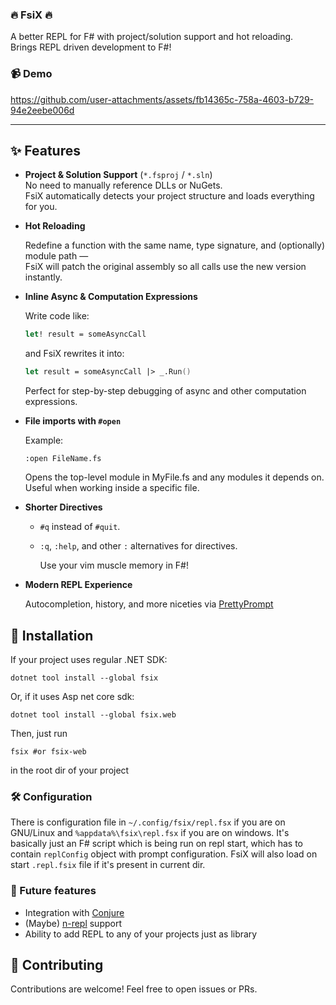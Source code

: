 ### 🔥 FsiX 🔥

A better REPL for F# with project/solution support and hot reloading.  
Brings REPL driven development to F#!


### 📹 Demo


https://github.com/user-attachments/assets/fb14365c-758a-4603-b729-94e2eebe006d


---
## ✨ Features

- **Project & Solution Support** (`*.fsproj` / `*.sln`)  
  No need to manually reference DLLs or NuGets.  
  FsiX automatically detects your project structure and loads everything for you.

- **Hot Reloading**  

  Redefine a function with the same name, type signature, and (optionally) module path —  
  FsiX will patch the original assembly so all calls use the new version instantly.

- **Inline Async & Computation Expressions**  

    Write code like:
  ```fsharp
  let! result = someAsyncCall
  ```
    and FsiX rewrites it into:
    ```fsharp
    let result = someAsyncCall |> _.Run()

    ```
    Perfect for step-by-step debugging of async and other computation expressions.

- **File imports with `#open`**

    Example:
    ```
    :open FileName.fs
    ```

    Opens the top-level module in MyFile.fs and any modules it depends on.
    Useful when working inside a specific file.
- **Shorter Directives**


    - `#q` instead of `#quit`.

    - `:q`, `:help`, and other `:` alternatives for directives.

        Use your vim muscle memory in F#!

- **Modern REPL Experience**

    Autocompletion, history, and more niceties via [PrettyPrompt](https://github.com/waf/PrettyPrompt)


## 🚀 Installation

If your project uses regular .NET SDK:
```
dotnet tool install --global fsix
```
Or, if it uses Asp net core sdk:
```
dotnet tool install --global fsix.web
```

Then, just run

```
fsix #or fsix-web
```
in the root dir of your project

### 🛠 Configuration

   There is configuration file in `~/.config/fsix/repl.fsx` if you are on GNU/Linux and `%appdata%\fsix\repl.fsx` if you are on windows.
   It's basically just an F# script which is being run on repl start, which has to contain `replConfig` object with prompt configuration.
   FsiX will also load on start `.repl.fsix` file if it's present in current dir.

### 📌 Future features
- Integration with [Conjure](https://github.com/Olical/conjure)
- (Maybe) [n-repl](https://nrepl.org/nrepl/index.html) support
- Ability to add REPL to any of your projects just as library


## 🤝 Contributing

Contributions are welcome!
Feel free to open issues or PRs.
